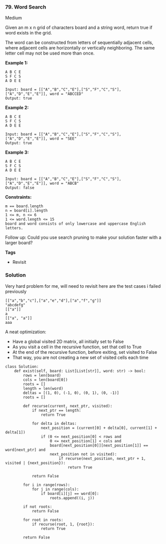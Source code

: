 ### 79. Word Search
Medium

Given an m x n grid of characters board and a string word, return true if word exists in the grid.

The word can be constructed from letters of sequentially adjacent cells, where adjacent cells are horizontally or vertically neighboring. The same letter cell may not be used more than once.
 

**Example 1:**
```
A B C E
S F C S
A D E E

Input: board = [["A","B","C","E"],["S","F","C","S"],["A","D","E","E"]], word = "ABCCED"
Output: true
```

**Example 2:**
```
A B C E
S F C S
A D E E

Input: board = [["A","B","C","E"],["S","F","C","S"],["A","D","E","E"]], word = "SEE"
Output: true
```

**Example 3:**
```
A B C E
S F C S
A D E E

Input: board = [["A","B","C","E"],["S","F","C","S"],["A","D","E","E"]], word = "ABCB"
Output: false
``` 

**Constraints:**
```
m == board.length
n = board[i].length
1 <= m, n <= 6
1 <= word.length <= 15
board and word consists of only lowercase and uppercase English letters.
``` 

Follow up: Could you use search pruning to make your solution faster with a larger board?

**Tags**
- Revisit

### Solution
Very hard problem for me, will need to revisit
here are the test cases i failed previously
```
[["a","b","c"],["a","e","d"],["a","f","g"]]
"abcdefg"
[["a"]]
a
[["a", "a"]]
aaa
```
A neat optimization:
- Have a global visited 2D matrix, all initially set to False
- As you visit a cell in the recursive function, set that cell to True
- At the end of the recursive function, before exiting, set visited to False
- That way, you are not creating a new set of visited cells each time

```
class Solution:
    def exist(self, board: List[List[str]], word: str) -> bool:
        rows = len(board)
        cols = len(board[0])
        roots = []
        length = len(word)
        deltas = [(1, 0), (-1, 0), (0, 1), (0, -1)]
        roots = []

        def recurse(current, next_ptr, visited):
            if next_ptr == length:
                return True
         
            for delta in deltas:
                next_position = (current[0] + delta[0], current[1] + delta[1])
                if (0 <= next_position[0] < rows and 
                    0 <= next_position[1] < cols and 
                    board[next_position[0]][next_position[1]] == word[next_ptr] and 
                    next_position not in visited):
                        if recurse(next_position, next_ptr + 1, visited | {next_position}):
                            return True
            
            return False

        for i in range(rows):
            for j in range(cols):
                if board[i][j] == word[0]:
                    roots.append((i, j))
        
        if not roots:
            return False
        
        for root in roots:
            if recurse(root, 1, {root}):
                return True
        
        return False
        
    

            
            
            
```
